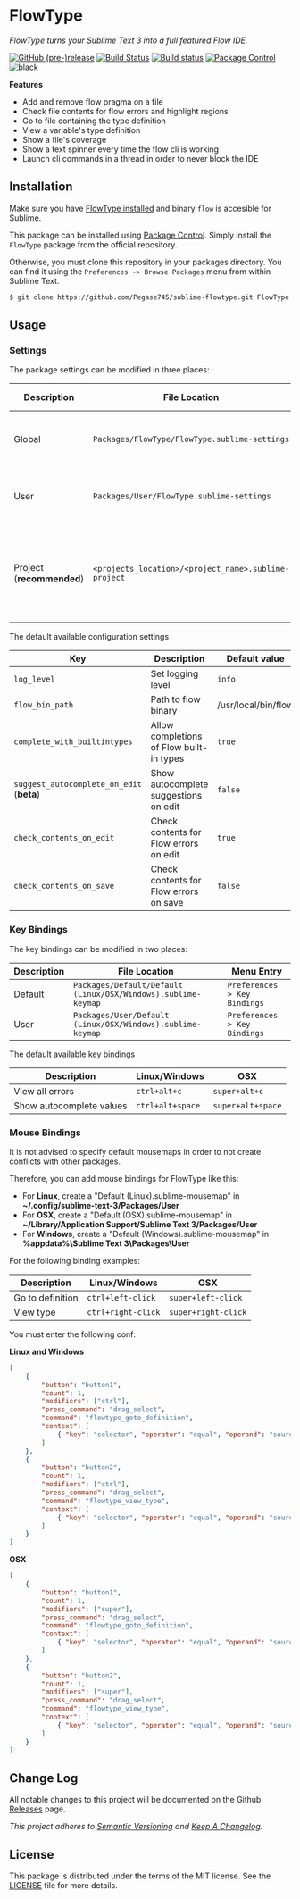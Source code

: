 # FlowType

*FlowType turns your Sublime Text 3 into a full featured Flow IDE.*

[![GitHub (pre-)release](https://img.shields.io/github/release/Pegase745/sublime-flowtype/all.svg)](https://github.com/Pegase745/sublime-flowtype/releases)
[![Build Status](https://travis-ci.org/Pegase745/sublime-flowtype.svg?branch=master)](https://travis-ci.org/Pegase745/sublime-flowtype)
[![Build status](https://ci.appveyor.com/api/projects/status/jofwwwr30ub7f8r2/branch/master?svg=true)](https://ci.appveyor.com/project/Pegase745/sublime-flowtype)
[![Package Control](https://img.shields.io/packagecontrol/dt/FlowType.svg)](https://packagecontrol.io/packages/FlowType)
[![black](https://img.shields.io/badge/code%20style-black-000000.svg)]()


<!-- [![Codacy Badge](https://api.codacy.com/project/badge/Grade/9433d6745ed54193bb6d2204ee7c6172)](https://www.codacy.com/app/Pegase745/sublime-flowtype?utm_source=github.com&amp;utm_medium=referral&amp;utm_content=Pegase745/sublime-flowtype&amp;utm_campaign=Badge_Grade) -->
<!-- [![codecov](https://codecov.io/gh/Pegase745/sublime-flowtype/branch/master/graph/badge.svg)](https://codecov.io/gh/Pegase745/sublime-flowtype) -->
<!-- [![Code Climate](http://img.shields.io/codeclimate/github/Pegase745/sublime-flowtype.svg)](https://codeclimate.com/github/Pegase745/sublime-flowtype) -->

**Features**

* Add and remove flow pragma on a file
* Check file contents for flow errors and highlight regions
* Go to file containing the type definition
* View a variable's type definition
* Show a file's coverage
* Show a text spinner every time the flow cli is working
* Launch cli commands in a thread in order to never block the IDE

## Installation

Make sure you have [FlowType installed](https://flow.org/en/docs/install/) and binary `flow` is accesible for Sublime.

This package can be installed using [Package Control](https://packagecontrol.io/). Simply install the `FlowType` package from the official repository.

Otherwise, you must clone this repository in your packages directory. You can find it using the `Preferences -> Browse Packages` menu from within Sublime Text.

```bash
$ git clone https://github.com/Pegase745/sublime-flowtype.git FlowType
```

## Usage

### Settings

The package settings can be modified in three places:

| Description | File Location | Menu Entry |
| ----------- | ------------- | ------------- |
| Global | `Packages/FlowType/FlowType.sublime-settings` | `Preferences > Package Settings > FlowType > Settings-Default` |
| User | `Packages/User/FlowType.sublime-settings` | `Preferences > Package Settings > FlowType > Settings-User` |
| Project (**recommended**) | `<projects_location>/<project_name>.sublime-project` | `Project > Edit Project` (*options must be placed under the settings key*) |

The default available configuration settings

| Key | Description | Default value |
| --- | ----------- | ------------- |
| `log_level` | Set logging level | `info` |
| `flow_bin_path` | Path to flow binary | /usr/local/bin/flow |
| `complete_with_builtintypes` | Allow completions of Flow built-in types | `true` |
| `suggest_autocomplete_on_edit` (**beta**) | Show autocomplete suggestions on edit | `false` |
| `check_contents_on_edit` | Check contents for Flow errors on edit | `true` |
| `check_contents_on_save` | Check contents for Flow errors on save | `false` |

### Key Bindings

The key bindings can be modified in two places:

| Description | File Location | Menu Entry |
| ----------- | ------------- | ------------- |
| Default | `Packages/Default/Default (Linux/OSX/Windows).sublime-keymap` | `Preferences > Key Bindings` |
| User | `Packages/User/Default (Linux/OSX/Windows).sublime-keymap` | `Preferences > Key Bindings` |

The default available key bindings

| Description | Linux/Windows | OSX |
| ----------- | ------------- | --- |
| View all errors | `ctrl+alt+c` | `super+alt+c` |
| Show autocomplete values | `ctrl+alt+space` | `super+alt+space` |

### Mouse Bindings

It is not advised to specify default mousemaps in order to not create conflicts with other packages.

Therefore, you can add mouse bindings for FlowType like this:

* For **Linux**, create a "Default (Linux).sublime-mousemap" in **~/.config/sublime-text-3/Packages/User**
* For **OSX**, create a "Default (OSX).sublime-mousemap" in **~/Library/Application Support/Sublime Text 3/Packages/User**
* For **Windows**, create a "Default (Windows).sublime-mousemap" in **%appdata%\Sublime Text 3\Packages\User**

For the following binding examples:

| Description | Linux/Windows | OSX |
| ----------- | ------------- | --- |
| Go to definition | `ctrl+left-click` | `super+left-click` |
| View type | `ctrl+right-click` | `super+right-click` |

You must enter the following conf:

**Linux and Windows**

```json
[
    {
        "button": "button1",
        "count": 1,
        "modifiers": ["ctrl"],
        "press_command": "drag_select",
        "command": "flowtype_goto_definition",
        "context": [
            { "key": "selector", "operator": "equal", "operand": "source.js" }
        ]
    },
    {
        "button": "button2",
        "count": 1,
        "modifiers": ["ctrl"],
        "press_command": "drag_select",
        "command": "flowtype_view_type",
        "context": [
            { "key": "selector", "operator": "equal", "operand": "source.js" }
        ]
    }
]
```

**OSX**

```json
[
    {
        "button": "button1",
        "count": 1,
        "modifiers": ["super"],
        "press_command": "drag_select",
        "command": "flowtype_goto_definition",
        "context": [
            { "key": "selector", "operator": "equal", "operand": "source.js" }
        ]
    },
    {
        "button": "button2",
        "count": 1,
        "modifiers": ["super"],
        "press_command": "drag_select",
        "command": "flowtype_view_type",
        "context": [
            { "key": "selector", "operator": "equal", "operand": "source.js" }
        ]
    }
]
```

## Change Log

All notable changes to this project will be documented on the Github [Releases](https://github.com/Pegase745/sublime-flowtype/releases) page.

*This project adheres to [Semantic Versioning](http://semver.org/) and [Keep A Changelog](http://keepachangelog.com/).*

## License

This package is distributed under the terms of the MIT license. See the [LICENSE](LICENSE) file for more details.

